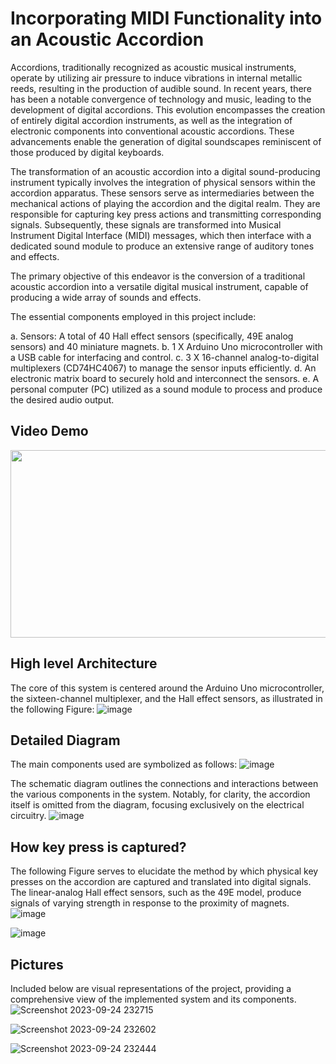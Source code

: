 # Incorporating MIDI Functionality into an Acoustic Accordion

Accordions, traditionally recognized as acoustic musical instruments, operate by utilizing air pressure to induce vibrations in internal metallic reeds, resulting in the production of audible sound. In recent years, there has been a notable convergence of technology and music, leading to the development of digital accordions. This evolution encompasses the creation of entirely digital accordion instruments, as well as the integration of electronic components into conventional acoustic accordions. These advancements enable the generation of digital soundscapes reminiscent of those produced by digital keyboards.

The transformation of an acoustic accordion into a digital sound-producing instrument typically involves the integration of physical sensors within the accordion apparatus. These sensors serve as intermediaries between the mechanical actions of playing the accordion and the digital realm. They are responsible for capturing key press actions and transmitting corresponding signals. Subsequently, these signals are transformed into Musical Instrument Digital Interface (MIDI) messages, which then interface with a dedicated sound module to produce an extensive range of auditory tones and effects.

The primary objective of this endeavor is the conversion of a traditional acoustic accordion into a versatile digital musical instrument, capable of producing a wide array of sounds and effects.

The essential components employed in this project include:

a. Sensors: A total of 40 Hall effect sensors (specifically, 49E analog sensors) and 40 miniature magnets.
b. 1 X Arduino Uno microcontroller with a USB cable for interfacing and control.
c. 3 X 16-channel analog-to-digital multiplexers (CD74HC4067) to manage the sensor inputs efficiently.
d. An electronic matrix board to securely hold and interconnect the sensors.
e. A personal computer (PC) utilized as a sound module to process and produce the desired audio output.

## Video Demo
[<img src="https://img.youtube.com/vi/Xd6MMoPNxCA/hqdefault.jpg" width="600" height="300"
/>](https://www.youtube.com/embed/Xd6MMoPNxCA)

## High level Architecture
The core of this system is centered around the Arduino Uno microcontroller, the sixteen-channel multiplexer, and the Hall effect sensors, as illustrated in the following Figure:
![image](https://github.com/AdamLauz/midi-accordion-arduino/assets/2620814/d865fcbd-199e-4894-ba15-5409a9702363)

## Detailed Diagram
The main components used are symbolized as follows:
![image](https://github.com/AdamLauz/midi-accordion-arduino/assets/2620814/e240dba7-c56c-4c04-926d-645c288f62e6)

The schematic diagram outlines the connections and interactions between the various components in the system. Notably, for clarity, the accordion itself is omitted from the diagram, focusing exclusively on the electrical circuitry.
![image](https://github.com/AdamLauz/midi-accordion-arduino/assets/2620814/bd13a7b5-b2c5-4770-aa57-bf71b5b0081e)

## How key press is captured?
The following Figure serves to elucidate the method by which physical key presses on the accordion are captured and translated into digital signals. The linear-analog Hall effect sensors, such as the 49E model, produce signals of varying strength in response to the proximity of magnets.
![image](https://github.com/AdamLauz/midi-accordion-arduino/assets/2620814/ef4312c2-cfd3-40a3-ba5d-7bec7b19ba32)

![image](https://github.com/AdamLauz/midi-accordion-arduino/assets/2620814/09099b09-044c-41ea-83ff-e44c25de0262)


## Pictures
Included below are visual representations of the project, providing a comprehensive view of the implemented system and its components.
![Screenshot 2023-09-24 232715](https://github.com/AdamLauz/midi-accordion-arduino/assets/2620814/6fc6f0f1-ede1-47ce-afe4-ec00670c1c9f)

![Screenshot 2023-09-24 232602](https://github.com/AdamLauz/midi-accordion-arduino/assets/2620814/3cbc1a69-f123-491e-ab92-fc65c2d3a5c7)

![Screenshot 2023-09-24 232444](https://github.com/AdamLauz/midi-accordion-arduino/assets/2620814/d6f23090-eaee-47b7-9529-96ccfbc28c76)


